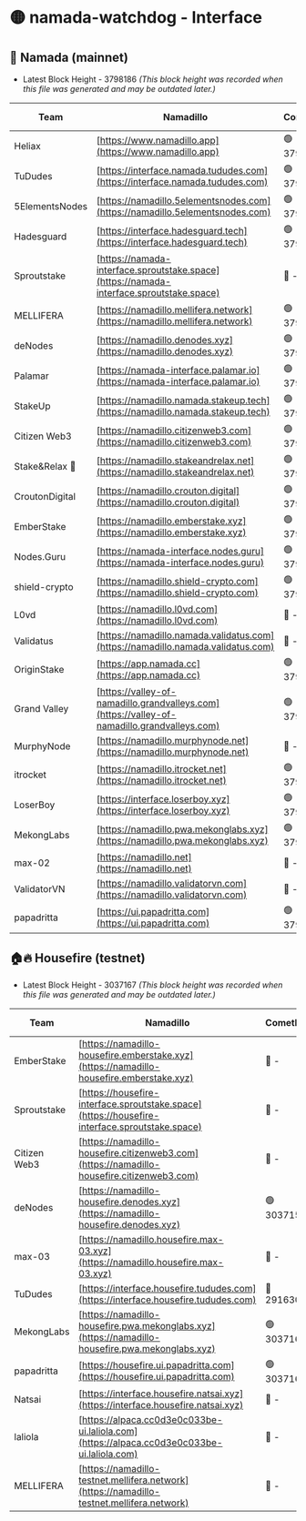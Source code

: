 # 🟡 namada-watchdog - Interface

## 🚀 Namada (mainnet)
- Latest Block Height - 3798186 *(This block height was recorded when this file was generated and may be outdated later.)*

| Team | Namadillo | CometBFT | Indexer | MASP Indexer |
|-|-|-|-|-|
| Heliax | [https://www.namadillo.app](https://www.namadillo.app) | 🟢 3798159 | 🟢 3798159 | 🔴 3797786 |
| TuDudes | [https://interface.namada.tududes.com](https://interface.namada.tududes.com) | 🟢 3798159 | 🟢 3798159 | 🔴 3797786 |
| 5ElementsNodes | [https://namadillo.5elementsnodes.com](https://namadillo.5elementsnodes.com) | 🟢 3798160 | 🟢 3798160 | 🔴 3797786 |
| Hadesguard | [https://interface.hadesguard.tech](https://interface.hadesguard.tech) | 🟢 3798161 | 🟢 3798160 | 🔴 3797786 |
| Sproutstake | [https://namada-interface.sproutstake.space](https://namada-interface.sproutstake.space) | 🔴 - | 🔴 - | 🔴 - |
| MELLIFERA | [https://namadillo.mellifera.network](https://namadillo.mellifera.network) | 🟢 3798166 | 🟢 3798166 | 🔴 3765769 |
| deNodes | [https://namadillo.denodes.xyz](https://namadillo.denodes.xyz) | 🟢 3798167 | 🟢 3798166 | 🔴 3797786 |
| Palamar | [https://namada-interface.palamar.io](https://namada-interface.palamar.io) | 🟢 3798167 | 🟢 3798167 | 🔴 3797786 |
| StakeUp | [https://namadillo.namada.stakeup.tech](https://namadillo.namada.stakeup.tech) | 🟢 3798168 | 🟢 3798168 | 🔴 3765769 |
| Citizen Web3 | [https://namadillo.citizenweb3.com](https://namadillo.citizenweb3.com) | 🟢 3798169 | 🟢 3798168 | 🔴 3765769 |
| Stake&Relax 🦥 | [https://namadillo.stakeandrelax.net](https://namadillo.stakeandrelax.net) | 🟢 3798170 | 🟢 3798170 | 🔴 3765769 |
| CroutonDigital | [https://namadillo.crouton.digital](https://namadillo.crouton.digital) | 🟢 3798170 | 🟢 3798170 | 🟢 3798170 |
| EmberStake | [https://namadillo.emberstake.xyz](https://namadillo.emberstake.xyz) | 🟢 3798171 | 🟢 3798171 | 🔴 3797786 |
| Nodes.Guru | [https://namada-interface.nodes.guru](https://namada-interface.nodes.guru) | 🟢 3798171 | 🟢 3798171 | 🔴 3797786 |
| shield-crypto | [https://namadillo.shield-crypto.com](https://namadillo.shield-crypto.com) | 🟢 3798172 | 🔴 3796398 | 🔴 3797786 |
| L0vd | [https://namadillo.l0vd.com](https://namadillo.l0vd.com) | 🔴 - | 🔴 - | 🔴 - |
| Validatus | [https://namadillo.namada.validatus.com](https://namadillo.namada.validatus.com) | 🔴 - | 🔴 - | 🔴 - |
| OriginStake | [https://app.namada.cc](https://app.namada.cc) | 🟢 3798177 | 🟢 3798177 | 🔴 3797786 |
| Grand Valley | [https://valley-of-namadillo.grandvalleys.com](https://valley-of-namadillo.grandvalleys.com) | 🟢 3798178 | 🟢 3798177 | 🔴 3797786 |
| MurphyNode | [https://namadillo.murphynode.net](https://namadillo.murphynode.net) | 🔴 - | 🔴 - | 🔴 - |
| itrocket | [https://namadillo.itrocket.net](https://namadillo.itrocket.net) | 🟢 3798180 | 🟢 3798180 | 🔴 3797786 |
| LoserBoy | [https://interface.loserboy.xyz](https://interface.loserboy.xyz) | 🟢 3798181 | 🟢 3798181 | 🔴 3797786 |
| MekongLabs | [https://namadillo.pwa.mekonglabs.xyz](https://namadillo.pwa.mekonglabs.xyz) | 🟢 3798181 | 🟢 3798181 | 🔴 3797786 |
| max-02 | [https://namadillo.net](https://namadillo.net) | 🔴 - | 🔴 - | 🔴 - |
| ValidatorVN | [https://namadillo.validatorvn.com](https://namadillo.validatorvn.com) | 🔴 - | 🔴 - | 🔴 - |
| papadritta | [https://ui.papadritta.com](https://ui.papadritta.com) | 🟢 3798186 | 🟢 3798186 | 🟢 3798185 |

## 🏠🔥 Housefire (testnet)
- Latest Block Height - 3037167 *(This block height was recorded when this file was generated and may be outdated later.)*

| Team | Namadillo | CometBFT | Indexer | MASP Indexer |
|-|-|-|-|-|
| EmberStake | [https://namadillo-housefire.emberstake.xyz](https://namadillo-housefire.emberstake.xyz) | 🔴 - | 🔴 - | 🔴 - |
| Sproutstake | [https://housefire-interface.sproutstake.space](https://housefire-interface.sproutstake.space) | 🔴 - | 🔴 - | 🔴 - |
| Citizen Web3 | [https://namadillo-housefire.citizenweb3.com](https://namadillo-housefire.citizenweb3.com) | 🔴 - | 🔴 - | 🔴 - |
| deNodes | [https://namadillo-housefire.denodes.xyz](https://namadillo-housefire.denodes.xyz) | 🟢 3037158 | 🟢 3037158 | 🔴 3020904 |
| max-03 | [https://namadillo.housefire.max-03.xyz](https://namadillo.housefire.max-03.xyz) | 🔴 - | 🔴 - | 🔴 - |
| TuDudes | [https://interface.housefire.tududes.com](https://interface.housefire.tududes.com) | 🔴 2916306 | 🔴 2916306 | 🔴 2916306 |
| MekongLabs | [https://namadillo-housefire.pwa.mekonglabs.xyz](https://namadillo-housefire.pwa.mekonglabs.xyz) | 🟢 3037167 | 🟢 3037167 | 🔴 3020904 |
| papadritta | [https://housefire.ui.papadritta.com](https://housefire.ui.papadritta.com) | 🟢 3037167 | 🟢 3037167 | 🟢 3037167 |
| Natsai | [https://interface.housefire.natsai.xyz](https://interface.housefire.natsai.xyz) | 🔴 - | 🔴 - | 🔴 - |
| laliola | [https://alpaca.cc0d3e0c033be-ui.laliola.com](https://alpaca.cc0d3e0c033be-ui.laliola.com) | 🔴 - | 🔴 - | 🔴 - |
| MELLIFERA | [https://namadillo-testnet.mellifera.network](https://namadillo-testnet.mellifera.network) | 🔴 - | 🔴 2778001 | 🔴 2607259 |

